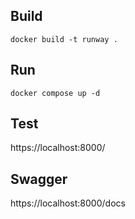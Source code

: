 ## Build
```
docker build -t runway .
```

## Run
```
docker compose up -d
```
## Test
https://localhost:8000/

## Swagger
https://localhost:8000/docs
